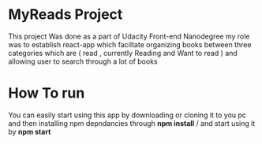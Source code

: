 # MyReads Project

This project Was done as a part of Udacity Front-end Nanodegree
my role was to establish react-app which faciltate organizing books between three categories which are ( read , currently Reading and Want to read ) and allowing user to search through a lot of books

# How To run 
You can easily start using this app by downloading or cloning it to you pc and then installing npm depndancies through **npm install** /
and start using it  by **npm start** 
